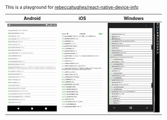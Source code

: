 This is a playground for [rebeccahughes/react-native-device-info](https://github.com/rebeccahughes/react-native-device-info)

| Android                 | iOS              | Windows |
| ----------------------- | ---------------- | ----- |
| ![android](android.png) |  ![ios](ios.png) | ![windows](windows.png) |


